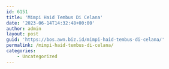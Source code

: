 ```yaml
---
id: 6151
title: 'Mimpi Haid Tembus Di Celana'
date: '2023-06-14T14:32:48+00:00'
author: admin
layout: post
guid: 'https://bos.awn.biz.id/mimpi-haid-tembus-di-celana/'
permalink: /mimpi-haid-tembus-di-celana/
categories:
    - Uncategorized
---
```


